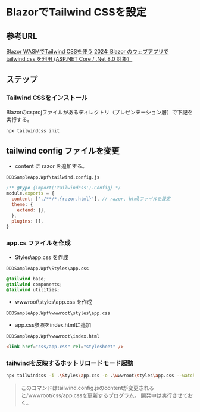 # BlazorでTailwind CSSを設定

## 参考URL

[Blazor WASMでTailwind CSSを使う](https://qiita.com/k-yamamoto/items/a78ab6bea37414cd3308)
[2024: Blazor のウェブアプリで tailwind.css を利用 (ASP.NET Core / .Net 8.0 対象）](https://qiita.com/Meister619/items/b33b8570ee29aeb4a84a)

## ステップ

### Tailwind CSSをインストール

Blazorのcsprojファイルがあるディレクトリ（プレゼンテーション層）で下記を実行する。

```sh
npx tailwindcss init
```

## tailwind config ファイルを変更

- content に razor を追加する。

`DDDSampleApp.Wpf\tailwind.config.js`

```js
/** @type {import('tailwindcss').Config} */
module.exports = {
  content: ['./**/*.{razor,html}'], // razor, htmlファイルを設定
  theme: {
    extend: {},
  },
  plugins: [],
}
```

### app.cs ファイルを作成

- Styles\app.css を作成

`DDDSampleApp.Wpf\Styles\app.css`

```css
@tailwind base;
@tailwind components;
@tailwind utilities;
```

- wwwroot\styles\app.css を作成

`DDDSampleApp.Wpf\wwwroot\styles\app.css`

- app.css参照をindex.htmlに追加

`DDDSampleApp.Wpf\wwwroot\index.html`

```html
<link href="css/app.css" rel="stylesheet" />
```

### tailwindを反映するホットリロードモード起動

```sh
npx tailwindcss -i .\Styles\app.css -o .\wwwroot\styles\app.css --watch
```

> このコマンドはtailwind.config.jsのcontentが変更されると/wwwroot/css/app.cssを更新するプログラム。
> 開発中は実行させておく。
